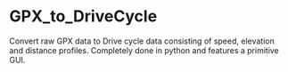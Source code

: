 # GPX_to_DriveCycle
Convert raw GPX data to Drive cycle data consisting of speed, elevation and distance profiles. Completely done in python and features a primitive GUI.
